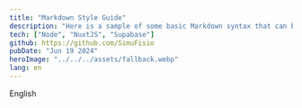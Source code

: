 ```yaml
---
title: "Markdown Style Guide"
description: "Here is a sample of some basic Markdown syntax that can be used when writing Markdown content in Astro."
tech: ["Node", "NuxtJS", "Supabase"]
github: https://github.com/SimuFisio
pubDate: "Jun 19 2024"
heroImage: "../../../assets/fallback.webp"
lang: en
---
```


English
